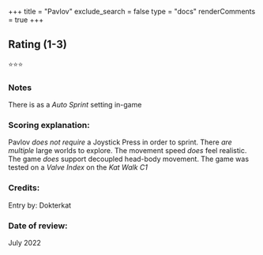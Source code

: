 +++
title = "Pavlov"
exclude_search = false
type = "docs"
renderComments = true
+++

## Rating (1-3)
⭐⭐⭐

### Notes
There is as a *Auto Sprint* setting in-game

### Scoring explanation:
Pavlov *does not require* a Joystick Press in order to sprint.
There *are multiple* large worlds to explore.
The movement speed *does* feel realistic.
The game *does* support decoupled head-body movement.
The game was tested on a *Valve Index* on the *Kat Walk C1*

### Credits:
Entry by: Dokterkat

### Date of review:
July 2022

